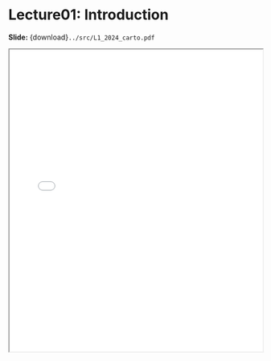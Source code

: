 # Lecture01: Introduction

**Slide:** {download}`../src/L1_2024_carto.pdf`

<iframe src="src/L1_2024_carto.pdf" width="100%" height="600px" type="application/pdf">
    <p>您的浏览器不支持PDF预览。<a href="src/L1_2024_carto.pdf">点击此处下载PDF</a></p>
</iframe>